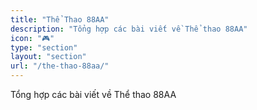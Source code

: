 ```yaml
---
title: "Thể Thao 88AA"
description: "Tổng hợp các bài viết về Thể thao 88AA"
icon: "🎮"
type: "section"
layout: "section"
url: "/the-thao-88aa/"
---
```


Tổng hợp các bài viết về Thể thao 88AA